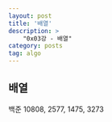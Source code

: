 ```yaml
---
layout: post
title: '배열'
description: >
    "0x03강 - 배열"
category: posts
tag: algo
---
```


## 배열

백준 10808, 2577, 1475, 3273 